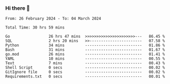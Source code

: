 ### Hi there 👋

<!--
**zhumeme/zhumeme** is a ✨ _special_ ✨ repository because its `README.md` (this file) appears on your GitHub profile.

Here are some ideas to get you started:

- 🔭 I’m currently working on ...
- 🌱 I’m currently learning ...
- 👯 I’m looking to collaborate on ...
- 🤔 I’m looking for help with ...
- 💬 Ask me about ...
- 📫 How to reach me: ...
- 😄 Pronouns: ...
- ⚡ Fun fact: ...
-->

<!--START_SECTION:waka-->

```all_time
From: 26 February 2024 - To: 04 March 2024

Total Time: 30 hrs 59 mins

Go                 26 hrs 47 mins  >>>>>>>>>>>>>>>>>>>>>>---   86.45 %
SQL                2 hrs 20 mins   >>-----------------------   07.58 %
Python             34 mins         -------------------------   01.86 %
Bash               31 mins         -------------------------   01.67 %
go.mod             26 mins         -------------------------   01.41 %
YAML               10 mins         -------------------------   00.55 %
Text               7 mins          -------------------------   00.43 %
Shell Script       0 secs          -------------------------   00.02 %
GitIgnore file     0 secs          -------------------------   00.02 %
Requirements.txt   0 secs          -------------------------   00.01 %
```

<!--END_SECTION:waka-->

